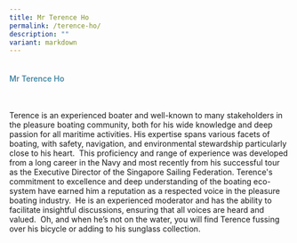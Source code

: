```yaml
---
title: Mr Terence Ho
permalink: /terence-ho/
description: ""
variant: markdown
---
```

<div class="row">
<div class="col is-3"><img src=""></div>
<div class="col is-9 speaker-details">
<h4>Mr Terence Ho</h4>
<p><br></p>
<p>          Terence is an experienced boater and well-known to many stakeholders in the pleasure boating community, both for his wide knowledge and deep passion for all maritime activities. His expertise spans various facets of boating, with safety, navigation, and environmental stewardship particularly close to his heart.&nbsp; This proficiency and range of experience was developed from a long career in the Navy and most recently from his successful tour as the Executive Director of the Singapore Sailing Federation. Terence's commitment to excellence and deep understanding of the boating eco-system have earned him a reputation as a respected voice in the pleasure boating industry. &nbsp;He is an experienced moderator and has the ability to facilitate insightful discussions, ensuring that all voices are heard and valued. &nbsp;Oh, and when he’s not on the water, you will find Terence fussing over his bicycle or adding to his sunglass collection.</p>
</div>
</div>
<style type="text/css"> 
    .is-left{
      text-align: left;
    }
    h4{
      font-weight: 500; 
      color: #337B9A !important;
    }
     .speaker-details p { text-align: justified; }
  </style>